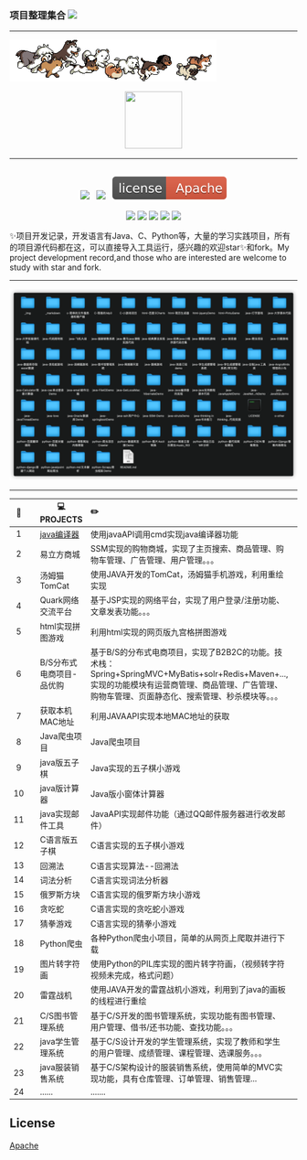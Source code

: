 ### 项目整理集合 <img src="_img/Ship.ico">

---
![](./_img/dogs.gif)


<div align="center">
	<img src="_img/touxiang.jpg" width="100" height="100">
<hr><br>
	<a href="#"><img src="_markdown/size-file.min.js.svg"></a>&nbsp;&nbsp;
	<a href="#"><img src="_markdown/issues.min.js.svg"></a>&nbsp;&nbsp;
	<a href="#"><img src="_markdown/license.min.js.svg"></a>
<br><br>
	<a href="#"><img src="_markdown/java.min.js.svg"></a>
	<a href="#"><img src="_markdown/python.min.js.svg"></a>
	<a href="#"><img src="_markdown/c.min.js.svg"></a>
	<a href="#"><img src="_markdown/javascript.min.js.svg"></a>
	<a href="#"><img src="_markdown/html.min.js.svg"></a>
</div>


✨项目开发记录，开发语言有Java、C、Python等，大量的学习实践项目，所有的项目源代码都在这，可以直接导入工具运行，感兴趣的欢迎star✨和fork。My project development record,and those who are interested are welcome to study with star and fork.




---

![files](./_img/file_pic.png)

---


| :floppy_disk: |      | :computer:PROJECTS       | :pencil2:                                                    |      |
| :-----------: | ---- | ------------------------ | :----------------------------------------------------------- | ---- |
|       1       |      | [java编译器](./java)     | 使用javaAPI调用cmd实现java编译器功能                         |      |
|       2       |      | 易立方商城               | SSM实现的购物商城，实现了主页搜索、商品管理、购物车管理、广告管理、用户管理。。。 |      |
|       3       |      | 汤姆猫TomCat             | 使用JAVA开发的TomCat，汤姆猫手机游戏，利用重绘实现           |      |
|       4       |      | Quark网络交流平台        | 基于JSP实现的网络平台，实现了用户登录/注册功能、文章发表功能。。。 |      |
|       5       |      | html实现拼图游戏         | 利用html实现的网页版九宫格拼图游戏                           |      |
|       6       |      | B/S分布式电商项目-品优购 | 基于B/S的分布式电商项目，实现了B2B2C的功能。技术栈：Spring+SpringMVC+MyBatis+solr+Redis+Maven+...,实现的功能模块有运营商管理、商品管理、广告管理、购物车管理、页面静态化、搜索管理、秒杀模块等。。。 |      |
|       7       |      | 获取本机MAC地址          | 利用JAVAAPI实现本地MAC地址的获取                             |      |
|       8       |      | Java爬虫项目             | Java爬虫项目                                                 |      |
|       9       |      | java版五子棋             | Java实现的五子棋小游戏                                       |      |
|      10       |      | java版计算器             | Java版小窗体计算器                                           |      |
|      11       |      | java实现邮件工具         | JavaAPI实现邮件功能（通过QQ邮件服务器进行收发邮件）          |      |
|      12       |      | C语言版五子棋            | C语言实现的五子棋小游戏                                      |      |
|      13       |      | 回溯法                   | C语言实现算法--回溯法                                        |      |
|      14       |      | 词法分析                 | C语言实现词法分析器                                          |      |
|      15       |      | 俄罗斯方块               | C语言实现的俄罗斯方块小游戏                                  |      |
|      16       |      | 贪吃蛇                   | C语言实现的贪吃蛇小游戏                                      |      |
|      17       |      | 猜拳游戏                 | C语言实现的猜拳小游戏                                        |      |
|      18       |      | Python爬虫               | 各种Python爬虫小项目，简单的从网页上爬取并进行下载           |      |
|      19       |      | 图片转字符画             | 使用Python的PIL库实现的图片转字符画，（视频转字符视频未完成，格式问题） |      |
|      20       |      | 雷霆战机                 | 使用JAVA开发的雷霆战机小游戏，利用到了java的画板的线程进行重绘 |      |
|      21       |      | C/S图书管理系统          | 基于C/S开发的图书管理系统，实现功能有图书管理、用户管理、借书/还书功能、查找功能。。。 |      |
|      22       |      | java学生管理系统         | 基于C/S设计开发的学生管理系统，实现了教师和学生的用户管理、成绩管理、课程管理、选课服务。。。 |      |
|      23       |      | java服装销售系统         | 基于C/S架构设计的服装销售系统，使用简单的MVC实现功能，具有仓库管理、订单管理、销售管理... |      |
|      24       |      | ...... |.......||



## License

[Apache](../LICENSE)
